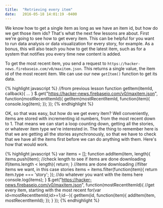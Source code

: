 ```yaml
---
title:  "Retrieving every item"
date:   2016-05-18 14:01:19 -0400
---
```

We know how to get a single item as long as we have an item id, but how do we get those item ids? That's what the next few lessons are about. First we're going to see how to get every item. This can be helpful for you want to run data analysis or data visualization for every story, for example. As a bonus, this will also teach you how to get the latest item, such as for a system that notifies you every time new content is added.

To get the most recent item, you send a request to `https://hacker-news.firebaseio.com/v0/maxitem.json`. This returns a single value, the item id of the most recent item. We can use our new `getItem()` function to get its data.

{% highlight javascript %}
//from previous lesson
function getItem(itemId, callback){
   ...
}
$.get("https://hacker-news.firebaseio.com/v0/maxitem.json", function(mostRecentItemId){
    getItem(mostRecentItemId, function(item){ console.log(item); });
});
{% endhighlight %}

OK, so that was easy, but how do we get every item? Well conveniently, items are stored with incrementing id numbers, from the most recent down to 1. That means we can start a loop counting down, getting all the stories, or whatever item type we're interested in. The the thing to remember here is that we are getting all the stories asynchronously, so that we have to check that we have all the items first before we can do anything with them. Here's how that would work.

{% highlight javascript %}
var items = [];
function addItem(item, length){
    items.push(item);
    //check length to see if items are done downloading
    if(items.length < length){
        return;
    }
    //items are done downloading
    //filter items we want, in this case stories
    items = items.filter(function(item){ return item.type === 'story'; });
    //do whatever you want with the items here
    console.log(items);
}
$.get("https://hacker-news.firebaseio.com/v0/maxitem.json", function(mostRecentItemId){
    //get every item, starting with the most recent
    for(var id=mostRecentItemId;id>=1;id--){
        getItem(id, function(item){ addItem(item, mostRecentItemId); });
    }
});
{% endhighlight %}
